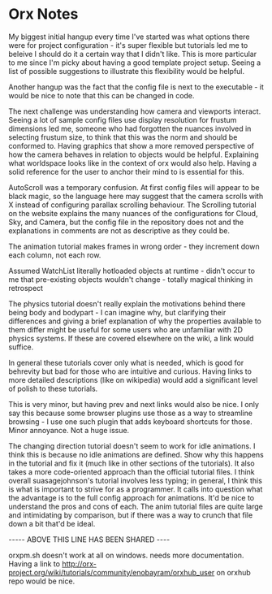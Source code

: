 Orx Notes
=========
My biggest initial hangup every time I've started was what options there were for project configuration - it's super flexible but tutorials led me to beleive I should do it a certain way that I didn't like. This is more particular to me since I'm picky about having a good template project setup. Seeing a list of possible suggestions to illustrate this flexibility would be helpful.

Another hangup was the fact that the config file is next to the executable - it would be nice to note that this can be changed in code.

The next challenge was understanding how camera and viewports interact. Seeing a lot of sample config files use display resolution for frustum dimensions led me, someone who had forgotten the nuances involved in selecting frustum size, to think that this was the norm and should be conformed to. Having graphics that show a more removed perspective of how the camera behaves in relation to objects would be helpful. Explaining what worldspace looks like in the context of orx would also help. Having a solid reference for the user to anchor their mind to is essential for this.

AutoScroll was a temporary confusion. At first config files will appear to be black magic, so the language here may suggest that the camera scrolls with X instead of configuring parallax scrolling behaviour. The Scrolling tutorial on the website explains the many nuances of the configurations for Cloud, Sky, and Camera, but the config file in the repository does not and the explanations in comments are not as descriptive as they could be.

The animation tutorial makes frames in wrong order - they increment down each column, not each row.

Assumed WatchList literally hotloaded objects at runtime - didn't occur to me that pre-existing objects wouldn't change - totally magical thinking in retrospect

The physics tutorial doesn't really explain the motivations behind there being body and bodypart - I can imagine why, but clarifying their differences and giving a brief explanation of why the properties available to them differ might be useful for some users who are unfamiliar with 2D physics systems. If these are covered elsewhere on the wiki, a link would suffice. 

In general these tutorials cover only what is needed, which is good for behrevity but bad for those who are intuitive and curious. Having links to more detailed descriptions (like on wikipedia) would add a significant level of polish to these tutorials.

This is very minor, but having prev and next links would also be nice. I only say this because some browser plugins use those as a way to streamline browsing - I use one such plugin that adds keyboard shortcuts for those. Minor annoyance. Not a huge issue.

The changing direction tutorial doesn't seem to work for idle animations. I think this is because no idle animations are defined. Show why this happens in the tutorial and fix it (much like in other sections of the tutorials). It also takes a more code-oriented approach than the official tutorial files. I think overall suasagejohnson's tutorial involves less typing; in general, I think this is what is important to strive for as a programmer. It calls into question what the advantage is to the full config approach for animations. It'd be nice to understand the pros and cons of each. The anim tutorial files are quite large and intimidating by comparison, but if there was a way to crunch that file down a bit that'd be ideal.

----- ABOVE THIS LINE HAS BEEN SHARED ----

orxpm.sh doesn't work at all on windows. needs more documentation.
Having a link to http://orx-project.org/wiki/tutorials/community/enobayram/orxhub_user on orxhub repo would be nice.
